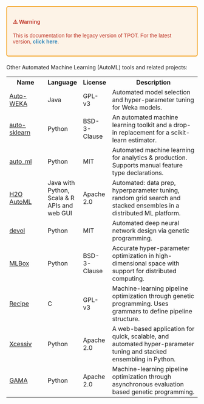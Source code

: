 <div style="border: 2px solid #f39c12; background-color: #fdf3e7; padding: 15px; border-radius: 5px; color: #c0392b; margin-bottom: 20px; font-family: Arial, sans-serif;">

  <strong>⚠️ Warning</strong>  
  <p>This is documentation for the legacy version of TPOT. For the latest version, <a href="../latest/" style="color: #2980b9; text-decoration: none; font-weight: bold;">click here</a>.</p>

</div>

Other Automated Machine Learning (AutoML) tools and related projects:

<table>
<tr>
<th width="20%">Name</th>
<th width="15%">Language</th>
<th width="15%">License</th>
<th>Description</th>
</tr>
<tr>
<td><a href="http://www.cs.ubc.ca/labs/beta/Projects/autoweka/">Auto-WEKA</a></td>
<td>Java</td>
<td>GPL-v3</td>
<td>Automated model selection and hyper-parameter tuning for Weka models.</td>
</tr>
<tr>
<td><a href="https://github.com/automl/auto-sklearn">auto-sklearn</a></td>
<td>Python</td>
<td>BSD-3-Clause</td>
<td>An automated machine learning toolkit and a drop-in replacement for a scikit-learn estimator.</td>
</tr>
<tr>
<td><a href="https://github.com/ClimbsRocks/auto_ml">auto_ml</a></td>
<td>Python</td>
<td>MIT</td>
<td>Automated machine learning for analytics & production. Supports manual feature type declarations.</td>
</tr>
<tr>
<td><a href="http://docs.h2o.ai/h2o/latest-stable/h2o-docs/automl.html">H2O AutoML</a></td>
<td>Java with Python, Scala & R APIs and web GUI</td>
<td>Apache 2.0</td>
<td>Automated: data prep, hyperparameter tuning, random grid search and stacked ensembles in a distributed ML platform.</td>
</tr>
<tr>
<td><a href="https://github.com/joeddav/devol">devol</a></td>
<td>Python</td>
<td>MIT</td>
<td>Automated deep neural network design via genetic programming.</td>
</tr>
<tr>
<td><a href="https://github.com/AxeldeRomblay/MLBox">MLBox</a></td>
<td>Python</td>
<td>BSD-3-Clause</td>
<td>Accurate hyper-parameter optimization in high-dimensional space with support for distributed computing.</td>
</tr>
<tr>
<td><a href="https://github.com/RecipeML/Recipe">Recipe</a></td>
<td>C</td>
<td>GPL-v3</td>
<td>Machine-learning pipeline optimization through genetic programming. Uses grammars to define pipeline structure.</td>
</tr>
<tr>
<td><a href="https://github.com/reiinakano/xcessiv">Xcessiv</a></td>
<td>Python</td>
<td>Apache 2.0</td>
<td>A web-based application for quick, scalable, and automated hyper-parameter tuning and stacked ensembling in Python.</td>
</tr>
<tr>
<td><a href="https://github.com/PGijsbers/gama">GAMA</a></td>
<td>Python</td>
<td>Apache 2.0</td>
<td>Machine-learning pipeline optimization through asynchronous evaluation based genetic programming. </td>
</tr>
</table>
